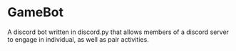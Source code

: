# GameBot
A discord bot written in discord.py that allows members of a discord server to engage in individual, as well as pair activities.
